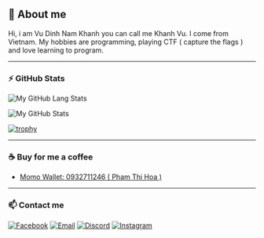 ## 📝 About me
Hi, i am Vu Dinh Nam Khanh you can call me Khanh Vu. I come from Vietnam. My hobbies are programming, playing CTF ( capture the flags ) and love learning to program.

---

### ⚡ GitHub Stats #
![My GitHub Lang Stats](https://github-readme-stats.vercel.app/api/top-langs/?username=vudinhnamkhanh&theme=tokyonight&layout=compact)

![My GitHub Stats](https://github-readme-stats.vercel.app/api?username=vudinhnamkhanh&count_private=true&show_icons=true&theme=tokyonight)

[![trophy](https://github-profile-trophy.vercel.app/?username=vudinhnamkhanh&theme=tokyonight&margion-w=13&margin-h=15&column=7&no-frame=true)](https://github.com/ryo-ma/github-profile-trophy)

---

### ☕ Buy for me a coffee

- [Momo Wallet: 0932711246 ( Pham Thi Hoa )](https://nhantien.momo.vn)

---

### 📫 Contact me
[![Facebook](https://img.shields.io/badge/Facebook-0077B5?style=for-the-badge&logo=facebook&color=395693&logoColor=white)](https://www.facebook.com/vdnamkhanh)
[![Email](https://img.shields.io/badge/Gmail-0077B5?style=for-the-badge&logo=gmail&color=ff1800&logoColor=white)](mailto:vudinhnankhanh.contact@gmail.com)
[![Discord](https://img.shields.io/badge/Discord-0077B5?style=for-the-badge&logo=discord&color=5037EA&logoColor=white)](https://discord.gg/UBv3TESZ)
[![Instagram](https://img.shields.io/badge/IG-0077B5?style=for-the-badge&logo=instagram&color=F2344E&logoColor=white)](https://www.instagram.com/vudinhnamkhanh.iq)

